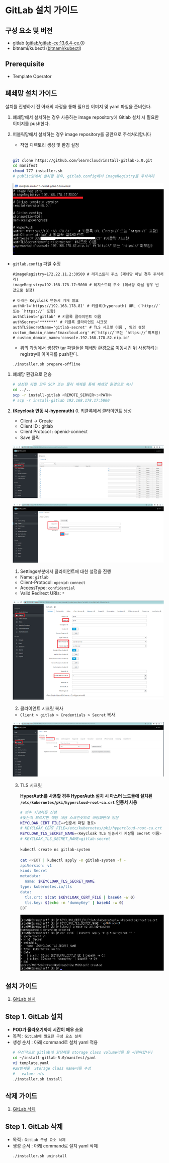 



# GitLab 설치 가이드

## 구성 요소 및 버전
* gitlab ([gitlab/gitlab-ce:13.6.4-ce.0](https://hub.docker.com/layers/gitlab/gitlab-ce/13.6.4-ce.0/images/sha256-5c8937153d7d1373d6b2cbe6f3c5e4b80e85f13aa21c09261d7d02960d7bb774?context=explore))
* bitnami/kubectl ([bitnami/kubectl](https://hub.docker.com/layers/bitnami/kubectl/latest/images/sha256-c2844926575f75dcefbc67a1375531bcfaea07cd404e57bdc274380a513be2bd?context=explore))

## Prerequisite
* Template Operator

## 폐쇄망 설치 가이드
설치를 진행하기 전 아래의 과정을 통해 필요한 이미지 및 yaml 파일을 준비한다.
1. 폐쇄망에서 설치하는 경우 사용하는 image repository에 Gitlab 설치 시 필요한 이미지를 push한다.
2. 퍼블릭망에서 설치하는 경우 image repository를 공란으로 주석처리합니다


   * 작업 디렉토리 생성 및 환경 설정
   ```bash
   
   git clone https://github.com/learncloud/install-gitlab-5.0.git
   cd manifest
   chmod 777 installer.sh
   # public망에서 설치할 경우, gitlab.config에서 imageRegistry를 주석처리
   
   ```
   
   ![config수정](docs/figure/modi_config.png)
       
 * `gitlab.config` 파일 수정
   ```config
   #imageRegistry=172.22.11.2:30500 # 레지스트리 주소 (폐쇄망 아닐 경우 주석처리)
   imageRegistry=192.168.178.17:5000 # 레지스트리 주소 (폐쇄망 아닐 경우 빈 값으로 설정)
  
   # 아래는 Keycloak 연동시 기재 필요
   authUrl='https://192.168.178.81' # 키클록(hyperauth) URL (`http://`또는 `https://` 포함)
   authClient='gitlab' # 키클록 클라이언트 이름
   authSecret='*******' # 키클록 클라이언트 시크릿
   authTLSSecretName='gitlab-secret' # TLS 시크릿 이름 , 임의 설정
   custom_domain_name='tmaxcloud.org' #(`http://`또는 `https://`미포함)
   # custom_domain_name='console.192.168.178.82.nip.io'
   
   ```
   
   * 위의 과정에서 생성한 tar 파일들을 폐쇄망 환경으로 이동시킨 뒤 사용하려는 registry에 이미지를 push한다.
   
   ```bash
   ./installer.sh prepare-offline
   ```

1. 폐쇄망 환경으로 전송
   ```bash
   # 생성된 파일 모두 SCP 또는 물리 매체를 통해 폐쇄망 환경으로 복사
   cd ../..
   scp -r install-gitlab <REMOTE_SERVER>:<PATH>
   # scp -r install-gitlab 192.168.178.17:5000
   
   ```

2. **(Keycloak 연동 시-hyperauth)**
    0. 키클록에서 클라이언트 생성
    - Client → Create
    - Client ID : gitlab
    - Client Protocol : openid-connect
    - Save 클릭
    
    ![클라이언트 생성1](docs/figure/client-create.png)
    
    ![클라이언트 생성2](docs/figure/client-create2.png)

    1. Settings부분에서 클라이언트에 대한 설정을 진행
    
    - Name: `gitlab`
    - Client-Protocol: `openid-connect`
    - AccessType: `confidential`
    - Valid Redirect URIs: `*`
   
    ![클라이언트 생성2](docs/figure/client-setting.png)
   

    2. 클라이언트 시크릿 복사
    - `Client > gitlab > Credentials > Secret` 복사
   
    ![클라이언트 시크릿](docs/figure/client-Secret.png)

    3. TLS 시크릿 
       
         **HyperAuth를 사용할 경우 HyperAuth 설치 시 마스터 노드들에 설치된 `/etc/kubernetes/pki/hypercloud-root-ca.crt` 인증서 사용**
         
         ```bash
         # 변수 지정하듯 진행
         #맞는지 모르지만 해당 내용 스크린샷으로 바탕화면에 있음
         KEYCLOAK_CERT_FILE=<인증서 파일 경로>
         # KEYCLOAK_CERT_FILE=/etc/kubernetes/pki/hypercloud-root-ca.crt
         KEYCLOAK_TLS_SECRET_NAME=<Keycloak TLS 인증서가 저장될 Secret 이름> # Secret명 'gitlab-secret' 넣으면됨, 넣는 이유는 아래 Secret 이름에 들어갈
         # KEYCLOAK_TLS_SECRET_NAME=gitlab-secret
         
         kubectl create ns gitlab-system
         
         cat <<EOT | kubectl apply -n gitlab-system -f -
         apiVersion: v1
         kind: Secret
         metadata:
           name: $KEYCLOAK_TLS_SECRET_NAME
         type: kubernetes.io/tls
         data:
           tls.crt: $(cat $KEYCLOAK_CERT_FILE | base64 -w 0)
           tls.key: $(echo -n 'dummyKey' | base64 -w 0)
         EOT
         ```
         ![시크릿 설정](docs/figure/secret-setting1.png)
         


## 설치 가이드
1. [GitLab 설치](#step-1-gitlab-설치)

## Step 1. GitLab 설치
* **POD가 올라오기까지 시간이 매우 소요**
* 목적 : `GitLab에 필요한 구성 요소 설치`
* 생성 순서 : 아래 command로 설치 yaml 적용
   ```bash
   # 우선적으로 gitlab에 할당해줄 storage class volume이름 을 써줘야합니다
   cd ~/install-gitlab-5.0/manifest/yaml
   vi template.yaml
   #28번째줄  Storage class name이름 수정
   #   value: nfs
   ./installer.sh install
   ```


## 삭제 가이드
1. [GitLab 삭제](#step-1-gitlab-삭제)

## Step 1. GitLab 삭제
* 목적 : `GitLab 구성 요소 삭제`
* 생성 순서 : 아래 command로 설치 yaml 삭제
   ```bash
   ./installer.sh uninstall
   ```
